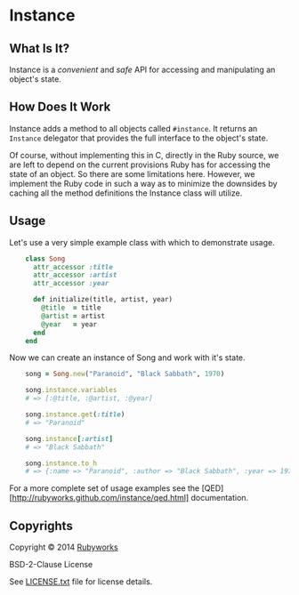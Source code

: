 # Instance

## What Is It?

Instance is a *convenient* and *safe* API for accessing and manipulating
an object's state.

## How Does It Work

Instance adds a method to all objects called `#instance`. It returns
an `Instance` delegator that provides the full interface to the
object's state.

Of course, without implementing this in C, directly in the Ruby source,
we  are left to depend on the current provisions Ruby has for accessing
the state of an object. So there are some limitations here. However,
we implement the Ruby code in such a way as to minimize the downsides
by caching all the method definitions the Instance class will utilize.

## Usage

Let's use a very simple example class with which to demonstrate usage.

```ruby
    class Song
      attr_accessor :title
      attr_accessor :artist
      attr_accessor :year

      def initialize(title, artist, year)
        @title  = title
        @artist = artist
        @year   = year
      end
    end
```

Now we can create an instance of Song and work with it's state.

```ruby
    song = Song.new("Paranoid", "Black Sabbath", 1970)

    song.instance.variables
    # => [:@title, :@artist, :@year]

    song.instance.get(:title)
    # => "Paranoid"

    song.instance[:artist]
    # => "Black Sabbath"

    song.instance.to_h        
    # => {:name => "Paranoid", :author => "Black Sabbath", :year => 1970)
```

For a more complete set of usage examples see the [QED][http://rubyworks.github.com/instance/qed.html] documentation.


## Copyrights

Copyright &copy; 2014 [Rubyworks](http://rubyworks.github.io)

BSD-2-Clause License

See [LICENSE.txt](LICENSE.txt) file for license details.

